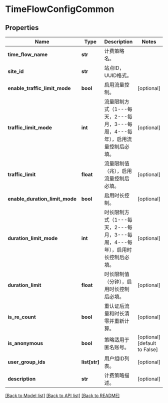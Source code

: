 # TimeFlowConfigCommon

## Properties
Name | Type | Description | Notes
------------ | ------------- | ------------- | -------------
**time_flow_name** | **str** | 计费策略名。 | 
**site_id** | **str** | 站点ID，UUID格式。 | 
**enable_traffic_limit_mode** | **bool** | 启用流量控制。 | [optional] 
**traffic_limit_mode** | **int** | 流量限制方式（1---每天，2---每月，3---每周，4---每年），启用流量控制后必填。 | [optional] 
**traffic_limit** | **float** | 流量限制值（兆），启用流量控制后必填。 | [optional] 
**enable_duration_limit_mode** | **bool** | 启用时长控制。 | [optional] 
**duration_limit_mode** | **int** | 时长限制方式（1---每天，2---每月，3---每周，4---每年），启用时长控制后必填。 | [optional] 
**duration_limit** | **float** | 时长限制值（分钟），启用时长控制后必填。 | [optional] 
**is_re_count** | **bool** | 重认证后流量和时长清零并重新计算。 | [optional] 
**is_anonymous** | **bool** | 策略适用于匿名账号。 | [optional] [default to False]
**user_group_ids** | **list[str]** | 用户组ID列表。 | [optional] 
**description** | **str** | 计费策略描述。 | [optional] 

[[Back to Model list]](../README.md#documentation-for-models) [[Back to API list]](../README.md#documentation-for-api-endpoints) [[Back to README]](../README.md)


